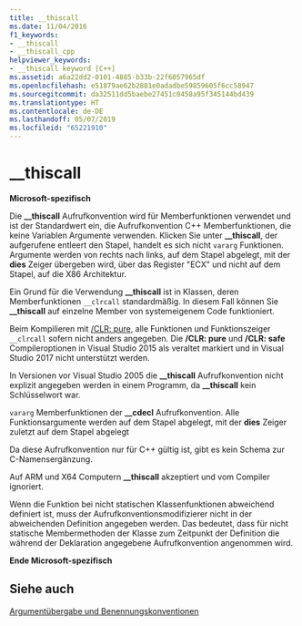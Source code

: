 ```yaml
---
title: __thiscall
ms.date: 11/04/2016
f1_keywords:
- __thiscall
- __thiscall_cpp
helpviewer_keywords:
- __thiscall keyword [C++]
ms.assetid: a6a22dd2-0101-4885-b33b-22f6057965df
ms.openlocfilehash: e51879ae62b2881e0adadbe59859605f6cc58947
ms.sourcegitcommit: da32511dd5baebe27451c0458a95f345144bd439
ms.translationtype: HT
ms.contentlocale: de-DE
ms.lasthandoff: 05/07/2019
ms.locfileid: "65221910"
---
```

# <a name="thiscall"></a>__thiscall

**Microsoft-spezifisch**

Die **__thiscall** Aufrufkonvention wird für Memberfunktionen verwendet und ist der Standardwert ein, die Aufrufkonvention C++ Memberfunktionen, die keine Variablen Argumente verwenden. Klicken Sie unter **__thiscall**, der aufgerufene entleert den Stapel, handelt es sich nicht `vararg` Funktionen. Argumente werden von rechts nach links, auf dem Stapel abgelegt, mit der **dies** Zeiger übergeben wird, über das Register "ECX" und nicht auf dem Stapel, auf die X86 Architektur.

Ein Grund für die Verwendung **__thiscall** ist in Klassen, deren Memberfunktionen `__clrcall` standardmäßig. In diesem Fall können Sie **__thiscall** auf einzelne Member von systemeigenem Code funktioniert.

Beim Kompilieren mit [/CLR: pure](../build/reference/clr-common-language-runtime-compilation.md), alle Funktionen und Funktionszeiger `__clrcall` sofern nicht anders angegeben. Die **/CLR: pure** und **/CLR: safe** Compileroptionen in Visual Studio 2015 als veraltet markiert und in Visual Studio 2017 nicht unterstützt werden.

In Versionen vor Visual Studio 2005 die **__thiscall** Aufrufkonvention nicht explizit angegeben werden in einem Programm, da **__thiscall** kein Schlüsselwort war.

`vararg` Memberfunktionen der **__cdecl** Aufrufkonvention. Alle Funktionsargumente werden auf dem Stapel abgelegt, mit der **dies** Zeiger zuletzt auf dem Stapel abgelegt

Da diese Aufrufkonvention nur für C++ gültig ist, gibt es kein Schema zur C-Namensergänzung.

Auf ARM und X64 Computern **__thiscall** akzeptiert und vom Compiler ignoriert.

Wenn die Funktion bei nicht statischen Klassenfunktionen abweichend definiert ist, muss der Aufrufkonventionsmodifizierer nicht in der abweichenden Definition angegeben werden. Das bedeutet, dass für nicht statische Membermethoden der Klasse zum Zeitpunkt der Definition die während der Deklaration angegebene Aufrufkonvention angenommen wird.

**Ende Microsoft-spezifisch**

## <a name="see-also"></a>Siehe auch

[Argumentübergabe und Benennungskonventionen](../cpp/argument-passing-and-naming-conventions.md)
